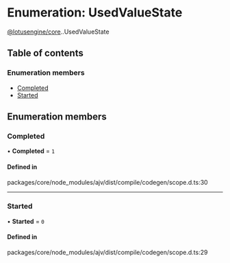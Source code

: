 # Enumeration: UsedValueState

[@lotusengine/core](../wiki/@lotusengine.core).[<internal>](../wiki/@lotusengine.core.%3Cinternal%3E).UsedValueState

## Table of contents

### Enumeration members

- [Completed](../wiki/@lotusengine.core.%3Cinternal%3E.UsedValueState#completed)
- [Started](../wiki/@lotusengine.core.%3Cinternal%3E.UsedValueState#started)

## Enumeration members

### Completed

• **Completed** = `1`

#### Defined in

packages/core/node_modules/ajv/dist/compile/codegen/scope.d.ts:30

___

### Started

• **Started** = `0`

#### Defined in

packages/core/node_modules/ajv/dist/compile/codegen/scope.d.ts:29
